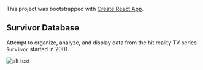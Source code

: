 This project was bootstrapped with [Create React App](https://github.com/facebook/create-react-app).

## Survivor Database

Attempt to organize, analyze, and display data from the hit reality TV series `Survivor` started in 2001.

![alt text](https://vignette.wikia.nocookie.net/survivor/images/f/f5/Borneo.png/revision/latest/scale-to-width-down/350?cb=20180424232521)

